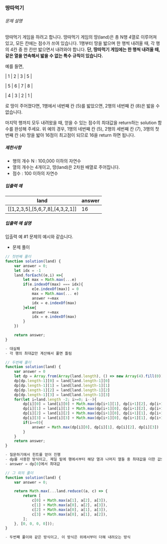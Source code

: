 ### 땅따먹기

###### 문제 설명

땅따먹기 게임을 하려고 합니다. 땅따먹기 게임의 땅(land)은 총 N행 4열로 이루어져 있고, 모든 칸에는 점수가 쓰여 있습니다. 1행부터 땅을 밟으며 한 행씩 내려올 때, 각 행의 4칸 중 한 칸만 밟으면서 내려와야 합니다. **단, 땅따먹기 게임에는 한 행씩 내려올 때, 같은 열을 연속해서 밟을 수 없는 특수 규칙이 있습니다.**

예를 들면,

| 1 | 2 | 3 | 5 |

| 5 | 6 | 7 | 8 |

| 4 | 3 | 2 | 1 |

로 땅이 주어졌다면, 1행에서 네번째 칸 (5)를 밟았으면, 2행의 네번째 칸 (8)은 밟을 수 없습니다.

마지막 행까지 모두 내려왔을 때, 얻을 수 있는 점수의 최대값을 return하는 solution 함수를 완성해 주세요. 위 예의 경우, 1행의 네번째 칸 (5), 2행의 세번째 칸 (7), 3행의 첫번째 칸 (4) 땅을 밟아 16점이 최고점이 되므로 16을 return 하면 됩니다.

##### 제한사항

- 행의 개수 N : 100,000 이하의 자연수
- 열의 개수는 4개이고, 땅(land)은 2차원 배열로 주어집니다.
- 점수 : 100 이하의 자연수

##### 입출력 예

| land                            | answer |
| ------------------------------- | ------ |
| [[1,2,3,5],[5,6,7,8],[4,3,2,1]] | 16     |

##### 입출력 예 설명

입출력 예 #1
문제의 예시와 같습니다.



- 문제 풀이

```javascript
// 첫번째 풀이
function solution(land) {
    var answer = 0;
    let idx = -1
    land.forEach((e,i) =>{
        let max = Math.max(...e)
        if(e.indexOf(max) === idx){
            e[e.indexOf(max)] = 0
            max = Math.max(... e)
            answer +=max
            idx = e.indexOf(max)
        }else{
            answer +=max
            idx = e.indexOf(max)
        }
    })

    return answer;
}

- 대실패
- 각 행의 최대값만 계산해서 풀면 틀림

// 두번째 풀이
function solution(land) {
    var answer = 0
    let dp = Array.from(Array(land.length), () => new Array(4).fill(0))
    dp[dp.length-1][0] = land[land.length-1][0]
    dp[dp.length-1][1] = land[land.length-1][1]
    dp[dp.length-1][2] = land[land.length-1][2]
    dp[dp.length-1][3] = land[land.length-1][3]
    for(let i=land.length -2; i>=0; i--){
        dp[i][0] = land[i][0] + Math.max(dp[i+1][1], dp[i+1][2], dp[i+1][3])
        dp[i][1] = land[i][1] + Math.max(dp[i+1][0], dp[i+1][2], dp[i+1][3])
        dp[i][2] = land[i][2] + Math.max(dp[i+1][0], dp[i+1][1], dp[i+1][3])
        dp[i][3] = land[i][3] + Math.max(dp[i+1][0], dp[i+1][1], dp[i+1][2])
        if(i==0){
            answer = Math.max(dp[i][0], dp[i][1], dp[i][2], dp[i][3])
        }
    }
    return answer;
}

- 질문하기에서 힌트를 얻어 진행
- dp를 사용한 방식이고, 제일 밑에 행에서부터 해당 열과 나머지 열들 중 최대값을 더한 값으로 설정해 나가는 방식
- answer = dp[0]에서 최대값

// 그 외의 풀이
function solution(land) {
    var answer = 0;

    return Math.max(...land.reduce((a, c) => {
        return [
            c[0] + Math.max(a[1], a[2], a[3]),  
            c[1] + Math.max(a[0], a[2], a[3]),
            c[2] + Math.max(a[0], a[1], a[3]),
            c[3] + Math.max(a[0], a[1], a[2]),
        ];
    }, [0, 0, 0, 0]));
}

- 두번째 풀이와 같은 방식이고, 이 방식은 위에서부터 더해 내려오는 방식
```